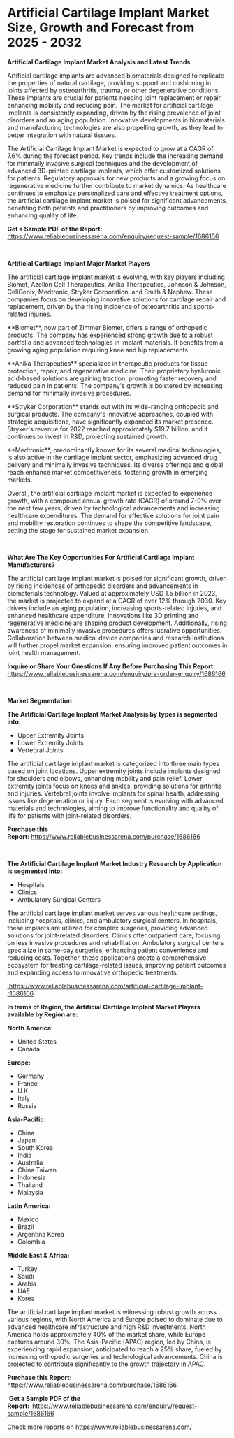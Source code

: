<p><h1>Artificial Cartilage Implant Market Size, Growth and Forecast from 2025 - 2032</h1></p><p><strong>Artificial Cartilage Implant Market Analysis and Latest Trends</strong></p>
<p><p>Artificial cartilage implants are advanced biomaterials designed to replicate the properties of natural cartilage, providing support and cushioning in joints affected by osteoarthritis, trauma, or other degenerative conditions. These implants are crucial for patients needing joint replacement or repair, enhancing mobility and reducing pain. The market for artificial cartilage implants is consistently expanding, driven by the rising prevalence of joint disorders and an aging population. Innovative developments in biomaterials and manufacturing technologies are also propelling growth, as they lead to better integration with natural tissues.</p><p>The Artificial Cartilage Implant Market is expected to grow at a CAGR of 7.6% during the forecast period. Key trends include the increasing demand for minimally invasive surgical techniques and the development of advanced 3D-printed cartilage implants, which offer customized solutions for patients. Regulatory approvals for new products and a growing focus on regenerative medicine further contribute to market dynamics. As healthcare continues to emphasize personalized care and effective treatment options, the artificial cartilage implant market is poised for significant advancements, benefiting both patients and practitioners by improving outcomes and enhancing quality of life.</p></p>
<p><strong>Get a Sample PDF of the Report:&nbsp;</strong> <a href="https://www.reliablebusinessarena.com/enquiry/request-sample/1686166?utm_campaign=2648&utm_medium=2&utm_source=Github&utm_content=ia&utm_term=04032025&utm_id=artificial-cartilage-implant">https://www.reliablebusinessarena.com/enquiry/request-sample/1686166</a></p>
<p>&nbsp;</p>
<p><strong>Artificial Cartilage Implant Major Market Players</strong></p>
<p><p>The artificial cartilage implant market is evolving, with key players including Biomet, Azellon Cell Therapeutics, Anika Therapeutics, Johnson & Johnson, CellGenix, Medtronic, Stryker Corporation, and Smith & Nephew. These companies focus on developing innovative solutions for cartilage repair and replacement, driven by the rising incidence of osteoarthritis and sports-related injuries.</p><p>**Biomet**, now part of Zimmer Biomet, offers a range of orthopedic products. The company has experienced strong growth due to a robust portfolio and advanced technologies in implant materials. It benefits from a growing aging population requiring knee and hip replacements.</p><p>**Anika Therapeutics** specializes in therapeutic products for tissue protection, repair, and regenerative medicine. Their proprietary hyaluronic acid-based solutions are gaining traction, promoting faster recovery and reduced pain in patients. The company's growth is bolstered by increasing demand for minimally invasive procedures.</p><p>**Stryker Corporation** stands out with its wide-ranging orthopedic and surgical products. The company's innovative approaches, coupled with strategic acquisitions, have significantly expanded its market presence. Stryker's revenue for 2022 reached approximately $19.7 billion, and it continues to invest in R&D, projecting sustained growth.</p><p>**Medtronic**, predominantly known for its several medical technologies, is also active in the cartilage implant sector, emphasizing advanced drug delivery and minimally invasive techniques. Its diverse offerings and global reach enhance market competitiveness, fostering growth in emerging markets.</p><p>Overall, the artificial cartilage implant market is expected to experience growth, with a compound annual growth rate (CAGR) of around 7-9% over the next few years, driven by technological advancements and increasing healthcare expenditures. The demand for effective solutions for joint pain and mobility restoration continues to shape the competitive landscape, setting the stage for sustained market expansion.</p></p>
<p>&nbsp;</p>
<p><strong>What Are The Key Opportunities For Artificial Cartilage Implant Manufacturers?</strong></p>
<p><p>The artificial cartilage implant market is poised for significant growth, driven by rising incidences of orthopedic disorders and advancements in biomaterials technology. Valued at approximately USD 1.5 billion in 2023, the market is projected to expand at a CAGR of over 12% through 2030. Key drivers include an aging population, increasing sports-related injuries, and enhanced healthcare expenditure. Innovations like 3D printing and regenerative medicine are shaping product development. Additionally, rising awareness of minimally invasive procedures offers lucrative opportunities. Collaboration between medical device companies and research institutions will further propel market expansion, ensuring improved patient outcomes in joint health management.</p></p>
<p><strong>Inquire or Share Your Questions If Any Before Purchasing This Report:</strong> <a href="https://www.reliablebusinessarena.com/enquiry/pre-order-enquiry/1686166?utm_campaign=2648&utm_medium=2&utm_source=Github&utm_content=ia&utm_term=04032025&utm_id=artificial-cartilage-implant">https://www.reliablebusinessarena.com/enquiry/pre-order-enquiry/1686166</a></p>
<p>&nbsp;</p>
<p><strong>Market Segmentation</strong></p>
<p><strong>The Artificial Cartilage Implant Market Analysis by types is segmented into:</strong></p>
<p><ul><li>Upper Extremity Joints</li><li>Lower Extremity Joints</li><li>Vertebral Joints</li></ul></p>
<p><p>The artificial cartilage implant market is categorized into three main types based on joint locations. Upper extremity joints include implants designed for shoulders and elbows, enhancing mobility and pain relief. Lower extremity joints focus on knees and ankles, providing solutions for arthritis and injuries. Vertebral joints involve implants for spinal health, addressing issues like degeneration or injury. Each segment is evolving with advanced materials and technologies, aiming to improve functionality and quality of life for patients with joint-related disorders.</p></p>
<p><strong>Purchase this Report:&nbsp;</strong><a href="https://www.reliablebusinessarena.com/purchase/1686166?utm_campaign=2648&utm_medium=2&utm_source=Github&utm_content=ia&utm_term=04032025&utm_id=artificial-cartilage-implant">https://www.reliablebusinessarena.com/purchase/1686166</a></p>
<p>&nbsp;</p>
<p><strong>The Artificial Cartilage Implant Market Industry Research by Application is segmented into:</strong></p>
<p><ul><li>Hospitals</li><li>Clinics</li><li>Ambulatory Surgical Centers</li></ul></p>
<p><p>The artificial cartilage implant market serves various healthcare settings, including hospitals, clinics, and ambulatory surgical centers. In hospitals, these implants are utilized for complex surgeries, providing advanced solutions for joint-related disorders. Clinics offer outpatient care, focusing on less invasive procedures and rehabilitation. Ambulatory surgical centers specialize in same-day surgeries, enhancing patient convenience and reducing costs. Together, these applications create a comprehensive ecosystem for treating cartilage-related issues, improving patient outcomes and expanding access to innovative orthopedic treatments.</p></p>
<p><a href="https://www.reliablebusinessarena.com/artificial-cartilage-implant-r1686166?utm_campaign=2648&utm_medium=2&utm_source=Github&utm_content=ia&utm_term=04032025&utm_id=artificial-cartilage-implant">&nbsp;https://www.reliablebusinessarena.com/artificial-cartilage-implant-r1686166</a></p>
<p><strong>In terms of Region, the Artificial Cartilage Implant Market Players available by Region are:</strong></p>
<p>
    <p> <strong> North America: </strong>
        <ul>
            <li>United States</li>
            <li>Canada</li>
        </ul>
        </p> 
    <p> <strong> Europe: </strong>
        <ul>
            <li>Germany</li>
            <li>France</li>
            <li>U.K.</li>
            <li>Italy</li>
            <li>Russia</li>
        </ul>
        </p> 
    <p> <strong> Asia-Pacific: </strong>
        <ul>
            <li>China</li>
            <li>Japan</li>
            <li>South Korea</li>
            <li>India</li>
            <li>Australia</li>
            <li>China Taiwan</li>
            <li>Indonesia</li>
            <li>Thailand</li>
            <li>Malaysia</li>
        </ul>
        </p> 
    <p> <strong> Latin America: </strong>
        <ul>
            <li>Mexico</li>
            <li>Brazil</li>
            <li>Argentina Korea</li>
            <li>Colombia</li>
        </ul>
        </p> 
    <p> <strong> Middle East & Africa: </strong>
        <ul>
            <li>Turkey</li>
            <li>Saudi</li>
            <li>Arabia</li>
            <li>UAE</li>
            <li>Korea</li>
        </ul>
    </p>
    </p>
<p><p>The artificial cartilage implant market is witnessing robust growth across various regions, with North America and Europe poised to dominate due to advanced healthcare infrastructure and high R&D investments. North America holds approximately 40% of the market share, while Europe captures around 30%. The Asia-Pacific (APAC) region, led by China, is experiencing rapid expansion, anticipated to reach a 25% share, fueled by increasing orthopedic surgeries and technological advancements. China is projected to contribute significantly to the growth trajectory in APAC.</p></p>
<p><strong>Purchase this Report: </strong><a href="https://www.reliablebusinessarena.com/purchase/1686166?utm_campaign=2648&utm_medium=2&utm_source=Github&utm_content=ia&utm_term=04032025&utm_id=artificial-cartilage-implant">https://www.reliablebusinessarena.com/purchase/1686166</a></p>
<p>&nbsp;<strong>Get a Sample PDF of the Report:&nbsp;&nbsp;</strong><a href="https://www.reliablebusinessarena.com/enquiry/request-sample/1686166?utm_campaign=2648&utm_medium=2&utm_source=Github&utm_content=ia&utm_term=04032025&utm_id=artificial-cartilage-implant">https://www.reliablebusinessarena.com/enquiry/request-sample/1686166</a></p>
<p><strong></strong></p>
<p>Check more reports on <a href="https://www.reliablebusinessarena.com/?utm_campaign=2648&utm_medium=2&utm_source=Github&utm_content=ia&utm_term=04032025&utm_id=artificial-cartilage-implant">https://www.reliablebusinessarena.com/</a></p>